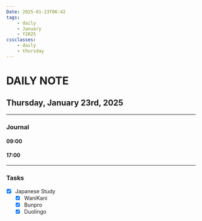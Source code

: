 ```yaml
---
Date: 2025-01-23T06:42
tags:
    - daily
    - January
    - Y2025
cssclasses:
    - daily
    - thursday
---
```

# DAILY NOTE
## Thursday, January 23rd, 2025
***
### Journal

#### 09:00

#### 17:00

***
### Tasks
- [x] Japanese Study
    - [x] WaniKani
    - [x] Bunpro
    - [x] Duolingo